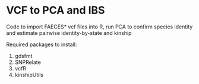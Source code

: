 # VCF to PCA and IBS
Code to import FAECES* vcf files into R, run PCA to confirm species identity and estimate pairwise identity-by-state and kinship 

Required packages to install:

1. gdsfmt
2. SNPRelate
3. vcfR
4. kinshipUtils 

